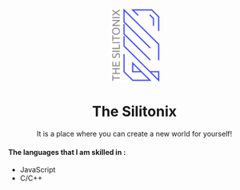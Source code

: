 <div id="header" align="center" background="#000">
  <img width="100px" src="https://github.com/Silitonix/Silitonix/raw/main/logo-dark.svg">
  <h1 color="#00FF00">The Silitonix</h1>
  <p>It is a place where you can create a new world for yourself!</p>
</div>

#### The languages that I am skilled in : 
- JavaScript
- C/C++
